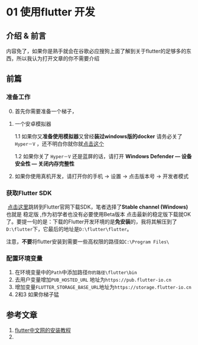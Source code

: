 # 01  使用flutter 开发 

## 介绍 & 前言

 内容免了，如果你是熟手就会在谷歌必应搜狗上面了解到关于flutter的足够多的东西，所以我认为打开文章的你不需要介绍

## 前篇

### 准备工作

0. 首先你需要准备一个梯子，

1. 一个安卓模拟器

   1.1 如果你又**准备使用模拟器**又曾经**装过windows版的docker** 请务必关了  `Hyper－V`  ，还不明白你就你就[点击这个](<https://bbs.yeshen.com/forum.php?mod=viewthread&tid=5573&extra=page%3D1>)

   1.2 如果你关了 `Hyper－V` 还是蓝屏的话，请打开  **Windows Defender —  设备安全性 — 关闭内存完整性** 

2. 如果你使用真机开发，请打开你的手机 -> 设置 -> 点击版本号 -> 开发者模式 

### 获取Flutter SDK

​	 [点击这里](<https://flutter.dev/docs/development/tools/sdk/releases#windows>)跳转到Flutter官网下载SDK，笔者选择了**Stable channel (Windows)** 也就是 稳定版 ,作为初学者也没有必要使用Beta版本 点击最新的稳定版下载就OK了。要提一句的是：下载的Flutter开发环境的是**免安装**的，我将其解压到了 `D:\flutter`下，它最后的地址是`D:\flutter\flutter`。

​	注意，**不要**将flutter安装到需要一些高权限的路径如`C:\Program Files\` 



### 配置环境变量

1. 在环境变量中的`Path`中添加路径`你的路径\flutter\bin`
2. 去用户变量增加`PUB_HOSTED_URL`  地址为`https://pub.flutter-io.cn`
3.  增加变量`FLUTTER_STORAGE_BASE_URL`地址为`https://storage.flutter-io.cn`
4. 2和3 如果你梯子猛











## 参考文章

1. [flutter中文网的安装教程](<https://flutterchina.club/setup-windows/>)
2. 
